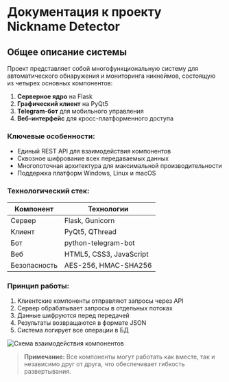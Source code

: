 # Документация к проекту Nickname Detector

## Общее описание системы

Проект представляет собой многофункциональную систему для автоматического обнаружения и мониторинга никнеймов, состоящую из четырех основных компонентов:

1. **Серверное ядро** на Flask
2. **Графический клиент** на PyQt5  
3. **Telegram-бот** для мобильного управления
4. **Веб-интерфейс** для кросс-платформенного доступа

### Ключевые особенности:
- Единый REST API для взаимодействия компонентов
- Сквозное шифрование всех передаваемых данных
- Многопоточная архитектура для максимальной производительности
- Поддержка платформ Windows, Linux и macOS

### Технологический стек:
| Компонент | Технологии |
|-----------|------------|
| Сервер | Flask, Gunicorn |
| Клиент | PyQt5, QThread |
| Бот | python-telegram-bot |
| Веб | HTML5, CSS3, JavaScript |
| Безопасность | AES-256, HMAC-SHA256 |

### Принцип работы:
1. Клиентские компоненты отправляют запросы через API
2. Сервер обрабатывает запросы в отдельных потоках
3. Данные шифруются перед передачей
4. Результаты возвращаются в формате JSON
5. Система логирует все операции в БД

![Схема взаимодействия компонентов](docs/system_architecture.png)

> **Примечание:** Все компоненты могут работать как вместе, так и независимо друг от друга, что обеспечивает гибкость развертывания.
